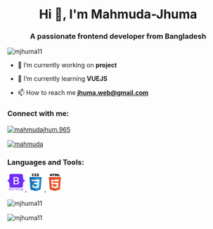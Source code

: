 <h1 align="center">Hi 👋, I'm Mahmuda-Jhuma</h1>
<h3 align="center">A passionate frontend developer from Bangladesh</h3>

<p align="left"> <img src="https://komarev.com/ghpvc/?username=mjhuma11&label=Profile%20views&color=0e75b6&style=flat" alt="mjhuma11" /> </p>

- 🔭 I’m currently working on **project**

- 🌱 I’m currently learning **VUEJS**

- 📫 How to reach me **jhuma.web@gmail.com**

<h3 align="left">Connect with me:</h3>
<p align="left">
<a href="https://fb.com/mahmudajhum.965" target="blank"><img align="center" src="https://raw.githubusercontent.com/rahuldkjain/github-profile-readme-generator/master/src/images/icons/Social/facebook.svg" alt="mahmudajhum.965" height="30" width="40" /></a>
</p>
<p align="left">
<a href="https://www.linkedin.com/in/mahmuda-akter-jhuma-835ba3365/" target="blank"><img align="center" src="https://raw.githubusercontent.com/rahuldkjain/github-profile-readme-generator/master/src/images/icons/Social/linkedin.svg" alt="mahmuda" height="30" width="40" /></a>
</p>

<h3 align="left">Languages and Tools:</h3>
<p align="left"> <a href="https://getbootstrap.com" target="_blank" rel="noreferrer"> <img src="https://raw.githubusercontent.com/devicons/devicon/master/icons/bootstrap/bootstrap-plain-wordmark.svg" alt="bootstrap" width="40" height="40"/> </a> <a href="https://www.w3schools.com/css/" target="_blank" rel="noreferrer"> <img src="https://raw.githubusercontent.com/devicons/devicon/master/icons/css3/css3-original-wordmark.svg" alt="css3" width="40" height="40"/> </a> <a href="https://www.w3.org/html/" target="_blank" rel="noreferrer"> <img src="https://raw.githubusercontent.com/devicons/devicon/master/icons/html5/html5-original-wordmark.svg" alt="html5" width="40" height="40"/> </a> </p>

<p><img align="center" src="https://github-readme-stats.vercel.app/api/top-langs?username=mjhuma11&show_icons=true&locale=en&layout=compact" alt="mjhuma11" /></p>

<p><img align="center" src="https://github-readme-streak-stats.herokuapp.com/?user=mjhuma11&" alt="mjhuma11" /></p>
